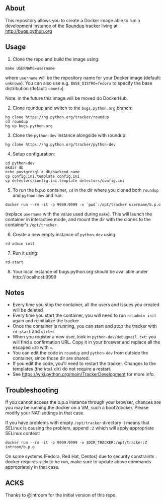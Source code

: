 About
------
This repository allows you to create a Docker image able to run a development
instance of the [Roundup](http://roundup-tracker.org/) tracker living at
http://bugs.python.org


Usage
-----
1. Clone the repo and build the image using:

  ```
  make USERNAME=username
  ```

  where `username` will be the repository name for your Docker image
  (default: `unknown`).  You can also use e.g. `BASE_DISTRO=fedora` 
  to specify the base distribution (default: `ubuntu`).

  Note: in the future this image will be moved do DockerHub.

2. Clone roundup and switch to the `bugs.python.org` branch:

  ```
  hg clone https://hg.python.org/tracker/roundup
  cd roundup
  hg up bugs.python.org
  ```

3. Clone the `python-dev` instance alongside with roundup:

  ```
  hg clone https://hg.python.org/tracker/python-dev
  ```

4. Setup configuration:

  ```
  cd python-dev
  mkdir db
  echo postgresql > db/backend_name
  cp config.ini.template config.ini
  cp detectors/config.ini.template detectors/config.ini
  ```

5. To run the b.p.o container, `cd` in the dir where you cloned both
  `roundup` and `python-dev` and run:

  ```
  docker run --rm -it -p 9999:9999 -v `pwd`:/opt/tracker username/b.p.o
  ```

  (replace `username` with the value used during `make`).
  This will launch the container in interactive mode, and mount the dir
  with the clones to the container's `/opt/tracker`.

6. Create a new empty instance of `python-dev` using:

  ```
  rd-admin init
  ```

7. Run it using:

  ```
  rd-start
  ```

8. Your local instance of bugs.python.org should be available under
  http://localhost:9999


Notes
-----
* Every time you stop the container, all the users and issues you 
  created will be deleted
* Every time you start the container, you will need to run 
  `rd-admin init` again and reinitialize the tracker
* Once the container is running, you can start and stop the tracker
  with `rd-start` and `ctrl+c`
* When you register a new user, look in `python-dev/debugmail.txt`:
  you will find a confirmation URL.  Copy it in your broswer and 
  replace all the escaped `=3D` with `=`.
* You can edit the code in `roundup` and `python-dev` from outside
  the container, since those dir are shared.
* If you edit the code, you'll need to restart the tracker.
  Changes to the templates (the `html` dir) do not require a restart.
* See https://wiki.python.org/moin/TrackerDevelopment for more info.


Troubleshooting
---------------
If you cannot access the b.p.o instance through your browser, chances are you
may be running the docker on a VM, such a boot2docker. Please modify your NAT
settings in that case.

If you have problems with empty `/opt/tracker` directory it means that SELinux
is causing the problem, append `:Z` which will apply appropriate SELinux context:

```
docker run --rm -it -p 9999:9999 -v $DIR_TRACKER:/opt/tracker:Z introom/b.p.o
```

On some systems (Fedora, Red Hat, Centos) due to security constraints docker
requires `sudo` to be run, make sure to update above commands appropriately in
that case.


ACKS
----
Thanks to @introom for the initial version of this repo.
